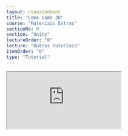 ```yaml
---
layout: classContent
title: "Come Come 3D"
course: "Materiais Extras"
sectionNo: 0
section: "Unity"
lectureOrder: "0"
lecture: "Outros Tutoriais"
itemOrder: "0"
type: "Tutorial"
---
```


<iframe src="https://docs.google.com/document/d/e/2PACX-1vSg6ZYVlYu0IX7qHJpfmVhpRmtpYrNSHJPrmPFVonr3U27Pxu0-7nXMJpkrN8KsDzRaFE9sXqC2WSCa/pub?embedded=true"></iframe>